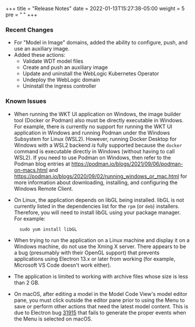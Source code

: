 +++
title = "Release Notes"
date = 2022-01-13T15:27:38-05:00
weight = 5
pre = "<b> </b>"
+++

### Recent Changes

- For "Model in Image" domains, added the ability to configure, push, and use an auxiliary image.
- Added these actions:
   - Validate WDT model files
   - Create and push an auxiliary image
   - Update and uninstall the WebLogic Kubernetes Operator
   - Undeploy the WebLogic domain
   - Uninstall the ingress controller

### Known Issues

- When running the WKT UI application on Windows, the image builder tool (Docker or Podman) also must be directly executable in Windows.  For example, there is currently no support for running the WKT UI application in Windows and running Podman under the Windows Subsystem for Linux (WSL2).  However, running Docker Desktop for Windows with a WSL2 backend _is_ fully supported because the `docker` command is executable directly in Windows (without having to call WSL2). If you need to use Podman on Windows, then refer to the Podman blog entries at https://podman.io/blogs/2021/09/06/podman-on-macs.html and https://podman.io/blogs/2020/09/02/running_windows_or_mac.html for more information about downloading, installing, and configuring the Windows Remote Client.

- On Linux, the application depends on libGL being installed.  libGL is not currently listed in the dependencies list for the `rpm` (or `deb`) installers.  Therefore, you will need to install libGL using your package manager.  For example:
  ```
    sudo yum install libGL
  ```

- When trying to run the application on a Linux machine and display it on a Windows machine, do not use the Xming X server.  There appears to be a bug (presumably with their OpenGL support) that prevents applications using Electron 13.x or later from working (for example, Microsoft VS Code doesn't work either).

- The application is limited to working with archive files whose size is less than 2 GB.

- On macOS, after editing a model in the Model Code View's model editor pane, you must click outside the editor pane prior to using the Menu to save or perform other actions that need the latest model content.  This is due to Electron bug [31915](https://github.com/electron/electron/issues/31915) that fails to generate the proper events when the Menu is selected on macOS.
